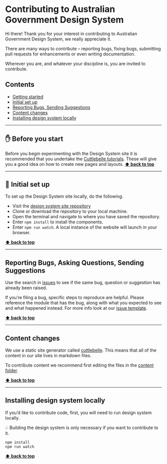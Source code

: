 Contributing to Australian Government Design System
======================

Hi there! Thank you for your interest in contributing to Australian Government Design System, we really appreciate it.

There are many ways to contribute – reporting bugs, fixing bugs, submitting pull requests for enhancements or even writing documentation.

Wherever you are, and whatever your discipline is, you are invited to contribute.


## Contents

* [Getting started](#before-you-start)
* [Initial set up](#initial-set-up)
* [Reporting Bugs, Sending Suggestions](#reporting-bugs-asking-questions-sending-suggestions)
* [Content changes](#content-changes)
* [Installing design system locally](#installing-design-system-locally)


-------------------------------------------------------------------------------------------------

## ✋ Before you start

Before you begin experimenting with the Design System site it is recommended that you undertake the [Cuttlebelle tutorials](https://cuttlebelle.com/documentation/). These will give you a good idea on how to create new pages and layouts.
**[⬆ back to top](#contents)**


-------------------------------------------------------------------------------------------------

## 🚀 Initial set up

To set up the Design System site locally, do the following.

- Visit the [design system site repository](https://github.com/govau/design-system-site)
- Clone or download the repository to your local machine.
- Open the terminal and navigate to where you have saved the repository.
- Enter `npm install` to install the components.
- Enter `npm run watch`. A local instance of the website will launch in your browser.


**[⬆ back to top](#contents)**


-------------------------------------------------------------------------------------------------
## Reporting Bugs, Asking Questions, Sending Suggestions

Use the search in [issues](https://github.com/govau/design-system-site/issues) to see if the same bug, question or suggestion has already been raised.

If you’re filing a bug, specific steps to reproduce are helpful. Please reference the module that has the bug, along with what you expected to see and what
happened instead. For more info look at our [issue template](./ISSUE_TEMPLATE.md).

**[⬆ back to top](#contents)**


-------------------------------------------------------------------------------------------------


## Content changes

We use a static site generator called [cuttlebelle](https://cuttlebelle.com/). This means that all of the content in our site lives in markdown files.

To contribute content we recommend first editing the files in the [content folder](https://github.com/govau/design-system-site/tree/master/content).


**[⬆ back to top](#contents)**


-------------------------------------------------------------------------------------------------


## Installing design system locally

If you’d like to contribute code, first, you will need to run design system locally.

💡 Building the design system is only necessary if you want to contribute to it.

```shell
npm install
npm run watch
```


**[⬆ back to top](#contents)**

